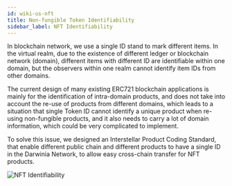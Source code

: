 ```yaml
---
id: wiki-us-nft
title: Non-fungible Token Identifiability
sidebar_label: NFT Identifiability
---
```


In blockchain network, we use a single ID stand to mark different items. In the virtual realm, due to the existence of different ledger or blockchain network (domain), different items with different ID are identifiable within one domain, but the observers within one realm cannot identify item IDs from other domains.

The current design of many existing ERC721 blockchain applications is mainly for the identification of intra-domain products, and does not take into account the re-use of products from different domains, which leads to a situation that single Token ID cannot identify a unique product when re-using non-fungible products, and it also needs to carry a lot of domain information, which could be very complicated to implement.

To solve this issue, we designed an Interstellar Product Coding Standard, that enable different public chain and different products to have a single ID in the Darwinia Network, to allow easy cross-chain transfer for NFT products.

![NFT Identifiability](assets/nft-identifiability.png)
